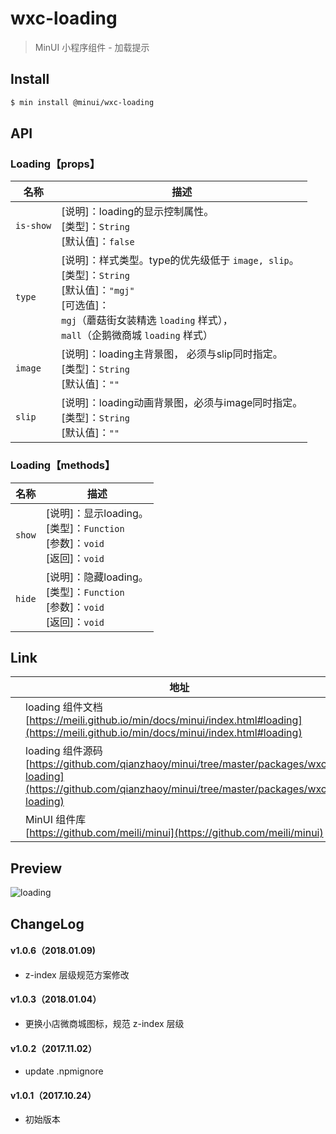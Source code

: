 # wxc-loading

> MinUI 小程序组件 - 加载提示

## Install

``` bash
$ min install @minui/wxc-loading
```

## API

### Loading【props】

| 名称                  | 描述                         |
|----------------------|------------------------------|
|`is-show`             | [说明]：loading的显示控制属性。<br>[类型]：`String`<br>[默认值]：`false` |
|`type`                | [说明]：样式类型。type的优先级低于 `image, slip`。<br>[类型]：`String`<br>[默认值]：`"mgj"` <br>[可选值]：<br>`mgj`（蘑菇街女装精选 `loading` 样式）， <br>`mall`（企鹅微商城 `loading` 样式）|
|`image`               | [说明]：loading主背景图， 必须与slip同时指定。<br>[类型]：`String`<br>[默认值]：`""` <br>   |
|`slip`                | [说明]：loading动画背景图，必须与image同时指定。<br>[类型]：`String`<br>[默认值]：`""` <br>     |

### Loading【methods】

| 名称                  | 描述                         |
|----------------------|------------------------------|
|`show`                | [说明]：显示loading。<br>[类型]：`Function`<br>[参数]：`void`<br>[返回]：`void`|
|`hide`                | [说明]：隐藏loading。<br>[类型]：`Function`<br>[参数]：`void`<br>[返回]：`void`|

## Link
||地址|
|--|---|
||loading 组件文档 <br> [https://meili.github.io/min/docs/minui/index.html#loading](https://meili.github.io/min/docs/minui/index.html#loading)<br>|
||loading 组件源码 <br> [https://github.com/qianzhaoy/minui/tree/master/packages/wxc-loading](https://github.com/qianzhaoy/minui/tree/master/packages/wxc-loading)<br>|
||MinUI 组件库 <br> [https://github.com/meili/minui](https://github.com/meili/minui) <br>|

## Preview
![loading](https://s10.mogucdn.com/mlcdn/c45406/171107_6b352846ldeeacf3akjf7jh0189ji_480x480.jpg_225x999.jpg)

##  ChangeLog

#### v1.0.6（2018.01.09)
- z-index 层级规范方案修改

#### v1.0.3（2018.01.04）

- 更换小店微商城图标，规范 z-index 层级

#### v1.0.2（2017.11.02）

- update .npmignore

#### v1.0.1（2017.10.24）

- 初始版本
